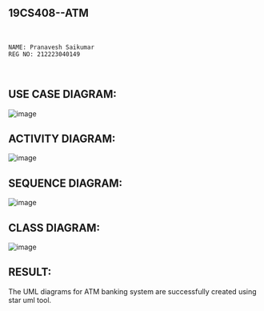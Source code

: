 ## 19CS408--ATM
<br>

```
NAME: Pranavesh Saikumar
REG NO: 212223040149
```

<br>

## USE CASE DIAGRAM:
![image](https://github.com/user-attachments/assets/fc789817-4e6f-44e8-a489-4dfe0b506bc2)


## ACTIVITY DIAGRAM:
![image](https://github.com/user-attachments/assets/6c9cd369-7fee-48c3-8b9a-3fcfbad8978b)


## SEQUENCE DIAGRAM:
![image](https://github.com/user-attachments/assets/8dc2e3ae-1d9f-4709-b047-50fc730d2877)


## CLASS DIAGRAM:
![image](https://github.com/user-attachments/assets/91ce8b9f-4add-4f1f-b552-44bf88a971e5)



## RESULT:
The UML diagrams for ATM banking system are successfully created using star uml tool.
